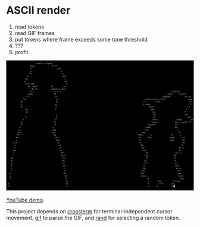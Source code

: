 # ASCII render

1. read tokens
2. read GIF frames
3. put tokens where frame exceeds some tone threshold
4. ???
5. profit

![](./demo.jpg)

[YouTube demo](https://www.youtube.com/watch?v=ZaW37nEcPQM).

This project depends on [crossterm](https://docs.rs/crossterm/latest/crossterm/)
for terminal-independent cursor movement, [gif](https://crates.io/crates/gif) to
parse the GIF, and [rand](https://crates.io/crates/rand) for selecting a random
token.
